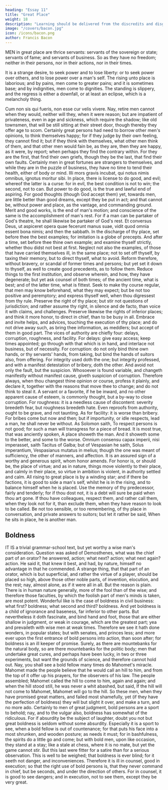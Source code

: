 ```yaml
---
heading: "Essay 11"
title: "Great Place"
weight: 18
description: "Learning should be delivered from the discredits and disgraces which it has received from disguised ignorance"
image: "/covers/bacon.jpg"
icon: /icons/bacon.png
author: Francis Bacon
---
```




MEN in great place are thrice servants: servants of the sovereign or state; servants of fame; and servants of business. So as they have no freedom; neither in their persons, nor in their actions, nor in their times. 

It is a strange desire, to seek power and to lose liberty: or to seek power over others, and to lose power over a man's self. The rising unto place is laborious; and by pains, men come to greater pains; and it is sometimes base; and by indignities, men come to dignities. The standing is slippery, and the regress is either a downfall, or at least an eclipse, which is a melancholy thing. 

Cum non sis qui fueris, non esse cur velis vivere. Nay, retire men cannot when they would, neither will they, when it were reason; but are impatient of privateness, even in age and sickness, which require the shadow; like old townsmen, that will be still sitting at their street door, though thereby they offer age to scom. Certainly great persons had need to borrow other men's opinions, to think themselves happy; for if they judge by their own feeling, they cannot find it; but if they think with themselves, what other men think of them, and that other men would fain be, as they are, then they are happy, as it were, by report; when perhaps they find the contrary within. For they are the first, that find their own griefs, though they be the last, that find their own faults. Certainly men in great fortunes are strangers to themselves, and while they are in the puzzle of business, they have no time to tend their health, either of body or mind. Illi mors gravis incubat, qui notus nimis omnibus, ignotus moritur sibi. In place, there is license to do good, and evil; whereof the latter is a curse: for in evil, the best condition is not to win; the second, not to can. But power to do good, is the true and lawful end of aspiring. For good thoughts (though God accept them) yet, towards men, are little better than good dreams, except they be put in act; and that cannot be, without power and place, as the vantage, and commanding ground. Merit and good works, is the end of man's motion; and conscience of the same is the accomplishment of man's rest. For if a man can be partaker of God's theatre, he shall likewise be partaker of God's rest. Et conversus Deus, ut aspiceret opera quae fecerunt manus suae, vidit quod omnia essent bona nimis; and then the sabbath. In the discharge of thy place, set before thee the best examples; for imitation is a globe of precepts. And after a time, set before thee thine own example; and examine thyself strictly, whether thou didst not best at first. Neglect not also the examples, of those that have carried themselves ill, in the same place; not to set off thyself, by taxing their memory, but to direct thyself, what to avoid. Reform therefore, without bravery, or scandal of former times and persons; but yet set it down to thyself, as well to create good precedents, as to follow them. Reduce things to the first institution, and observe wherein, and how, they have degenerate; but yet ask counsel of both times; of the ancient time, what is best; and of the latter time, what is fittest. Seek to make thy course regular, that men may know beforehand, what they may expect; but be not too positive and peremptory; and express thyself well, when thou digressest from thy rule. Preserve the right of thy place; but stir not questions of jurisdiction; and rather assume thy right, in silence and de facto, than voice it with claims, and challenges. Preserve likewise the rights of inferior places; and think it more honor, to direct in chief, than to be busy in all. Embrace and invite helps, and advices, touching the execution of thy place; and do not drive away such, as bring thee information, as meddlers; but accept of them in good part. The vices of authority are chiefly four: delays, corruption, roughness, and facility. For delays: give easy access; keep times appointed; go through with that which is in hand, and interlace not business, but of necessity. For corruption: do not only bind thine own hands, or thy servants' hands, from taking, but bind the hands of suitors also, from offering. For integrity used doth the one; but integrity professed, and with a manifest detestation of bribery, doth the other. And avoid not only the fault, but the suspicion. Whosoever is found variable, and changeth manifestly without manifest cause, giveth suspicion of corruption. Therefore always, when thou changest thine opinion or course, profess it plainly, and declare it, together with the reasons that move thee to change; and do not think to steal it. A servant or a favorite, if he be inward, and no other apparent cause of esteem, is commonly thought, but a by-way to close corruption. For roughness: it is a needless cause of discontent: severity breedeth fear, but roughness breedeth hate. Even reproofs from authority, ought to be grave, and not taunting. As for facility: it is worse than bribery. For bribes come but now and then; but if importunity, or idle respects, lead a man, he shall never be without. As Solomon saith, To respect persons is not good; for such a man will transgress for a piece of bread. It is most true, that was anciently spoken, A place showeth the man. And it showeth some to the better, and some to the worse. Omnium consensu capax imperii, nisi imperasset, saith Tacitus of Galba; but of Vespasian he saith, Solus imperantium, Vespasianus mutatus in melius; though the one was meant of sufficiency, the other of manners, and affection. It is an assured sign of a worthy and generous spirit, whom honor amends. For honor is, or should be, the place of virtue; and as in nature, things move violently to their place, and calmly in their place, so virtue in ambition is violent, in authority settled and calm. All rising to great place is by a winding star; and if there be factions, it is good to side a man's self, whilst he is in the rising, and to balance himself when he is placed. Use the memory of thy predecessor, fairly and tenderly; for if thou dost not, it is a debt will sure be paid when thou art gone. If thou have colleagues, respect them, and rather call them, when they look not for it, than exclude them, when they have reason to look to be called. Be not too sensible, or too remembering, of thy place in conversation, and private answers to suitors; but let it rather be said, When he sits in place, he is another man.



## Boldness

IT IS a trivial grammar-school text, but yet worthy a wise man's consideration. Question was asked of Demosthenes, what was the chief part of an orator? he answered, action; what next? action; what next again? action. He said it, that knew it best, and had, by nature, himself no advantage in that he commended. A strange thing, that that part of an orator, which is but superficial, and rather the virtue of a player, should be placed so high, above those other noble parts, of invention, elocution, and the rest; nay, almost alone, as if it were all in all. But the reason is plain. There is in human nature generally, more of the fool than of the wise; and therefore those faculties, by which the foolish part of men's minds is taken, are most potent. Wonderful like is the case of boldness in civil business: what first? boldness; what second and third? boldness. And yet boldness is a child of ignorance and baseness, far inferior to other parts. But nevertheless it doth fascinate, and bind hand and foot, those that are either shallow in judgment, or weak in courage, which are the greatest part; yea and prevaileth with wise men at weak times. Therefore we see it hath done wonders, in popular states; but with senates, and princes less; and more ever upon the first entrance of bold persons into action, than soon after; for boldness is an ill keeper of promise. Surely, as there are mountebanks for the natural body, so are there mountebanks for the politic body; men that undertake great cures, and perhaps have been lucky, in two or three experiments, but want the grounds of science, and therefore cannot hold out. Nay, you shall see a bold fellow many times do Mahomet's miracle. Mahomet made the people believe that he would call an hill to him, and from the top of it offer up his prayers, for the observers of his law. The people assembled; Mahomet called the hill to come to him, again and again; and when the hill stood still, he was never a whit abashed, but said, If the hill will not come to Mahomet, Mahomet will go to the hill. So these men, when they have promised great matters, and failed most shamefully, yet (if they have the perfection of boldness) they will but slight it over, and make a turn, and no more ado. Certainly to men of great judgment, bold persons are a sport to behold; nay, and to the vulgar also, boldness has somewhat of the ridiculous. For if absurdity be the subject of laughter, doubt you not but great boldness is seldom without some absurdity. Especially it is a sport to see, when a bold fellow is out of countenance; for that puts his face into a most shrunken, and wooden posture; as needs it must; for in bashfulness, the spirits do a little go and come; but with bold men, upon like occasion, they stand at a stay; like a stale at chess, where it is no mate, but yet the game cannot stir. But this last were fitter for a satire than for a serious observation. This is well to be weighed; that boldness is ever blind; for it seeth not danger, and inconveniences. Therefore it is ill in counsel, good in execution; so that the right use of bold persons is, that they never command in chief, but be seconds, and under the direction of others. For in counsel, it is good to see dangers; and in execution, not to see them, except they be very great.




